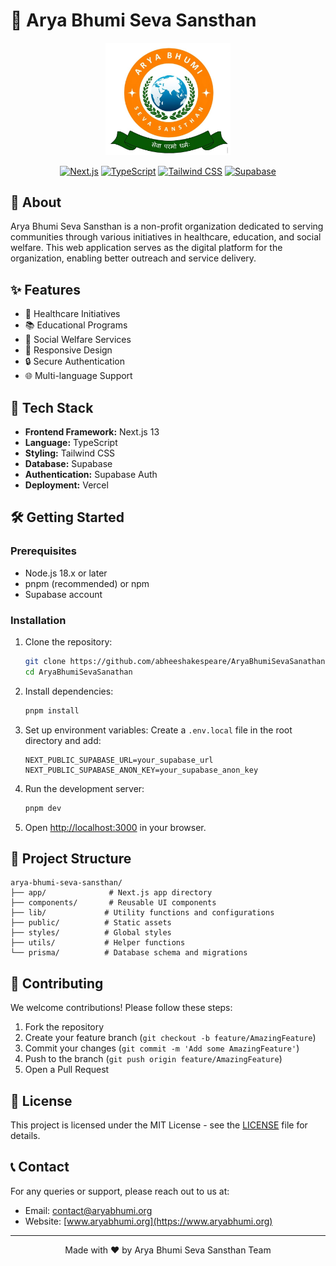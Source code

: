 # 🌟 Arya Bhumi Seva Sansthan

<div align="center">
  <img src="public/logo.jpg" alt="Arya Bhumi Seva Sansthan Logo" width="200"/>
  
  [![Next.js](https://img.shields.io/badge/Next.js-13.0-black?style=for-the-badge&logo=next.js)](https://nextjs.org/)
  [![TypeScript](https://img.shields.io/badge/TypeScript-5.0-blue?style=for-the-badge&logo=typescript)](https://www.typescriptlang.org/)
  [![Tailwind CSS](https://img.shields.io/badge/Tailwind_CSS-3.0-38B2AC?style=for-the-badge&logo=tailwind-css)](https://tailwindcss.com/)
  [![Supabase](https://img.shields.io/badge/Supabase-2.0-3ECF8E?style=for-the-badge&logo=supabase)](https://supabase.com/)
</div>

## 📝 About

Arya Bhumi Seva Sansthan is a non-profit organization dedicated to serving communities through various initiatives in healthcare, education, and social welfare. This web application serves as the digital platform for the organization, enabling better outreach and service delivery.

## ✨ Features

- 🏥 Healthcare Initiatives
- 📚 Educational Programs
- 🤝 Social Welfare Services
- 📱 Responsive Design
- 🔒 Secure Authentication
- 🌐 Multi-language Support

## 🚀 Tech Stack

- **Frontend Framework:** Next.js 13
- **Language:** TypeScript
- **Styling:** Tailwind CSS
- **Database:** Supabase
- **Authentication:** Supabase Auth
- **Deployment:** Vercel

## 🛠️ Getting Started

### Prerequisites

- Node.js 18.x or later
- pnpm (recommended) or npm
- Supabase account

### Installation

1. Clone the repository:
   ```bash
   git clone https://github.com/abheeshakespeare/AryaBhumiSevaSanathan.git
   cd AryaBhumiSevaSanathan
   ```

2. Install dependencies:
   ```bash
   pnpm install
   ```

3. Set up environment variables:
   Create a `.env.local` file in the root directory and add:
   ```
   NEXT_PUBLIC_SUPABASE_URL=your_supabase_url
   NEXT_PUBLIC_SUPABASE_ANON_KEY=your_supabase_anon_key
   ```

4. Run the development server:
   ```bash
   pnpm dev
   ```

5. Open [http://localhost:3000](http://localhost:3000) in your browser.

## 📁 Project Structure

```
arya-bhumi-seva-sansthan/
├── app/              # Next.js app directory
├── components/       # Reusable UI components
├── lib/             # Utility functions and configurations
├── public/          # Static assets
├── styles/          # Global styles
├── utils/           # Helper functions
└── prisma/          # Database schema and migrations
```

## 🤝 Contributing

We welcome contributions! Please follow these steps:

1. Fork the repository
2. Create your feature branch (`git checkout -b feature/AmazingFeature`)
3. Commit your changes (`git commit -m 'Add some AmazingFeature'`)
4. Push to the branch (`git push origin feature/AmazingFeature`)
5. Open a Pull Request

## 📄 License

This project is licensed under the MIT License - see the [LICENSE](LICENSE) file for details.

## 📞 Contact

For any queries or support, please reach out to us at:
- Email: [contact@aryabhumi.org](mailto:contact@aryabhumi.org)
- Website: [www.aryabhumi.org](https://www.aryabhumi.org)

---

<div align="center">
  Made with ❤️ by Arya Bhumi Seva Sansthan Team
</div> 
